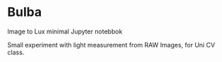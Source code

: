 # Bulba
Image to Lux minimal Jupyter notebbok 

Small experiment with light measurement from RAW Images, for Uni CV class.